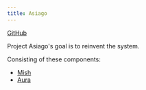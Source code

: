```yaml
---
title: Asiago
---
```


[GitHub](https://github.com/projectasiago/asiago)

Project Asiago's goal is to reinvent the system.

Consisting of these components:

 - [Mish](./mish)
 - [Aura](./aura)